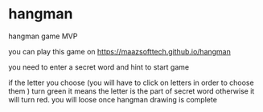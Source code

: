 # hangman
hangman game MVP 

you can play this game on https://maazsofttech.github.io/hangman

you need to enter a secret word and hint to start game 

if the letter you choose (you will have to click on letters in order to choose them ) turn green it means the letter is the part of secret word otherwise it will turn red.
you will loose once hangman drawing is complete
